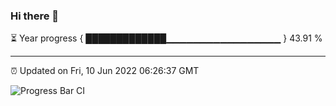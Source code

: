### Hi there 👋

⏳ Year progress { █████████████▁▁▁▁▁▁▁▁▁▁▁▁▁▁▁▁▁ } 43.91 %

---

⏰ Updated on Fri, 10 Jun 2022 06:26:37 GMT

![Progress Bar CI](https://github.com/ZhaoGui/ZhaoGui/workflows/Progress%20Bar%20CI/badge.svg)
